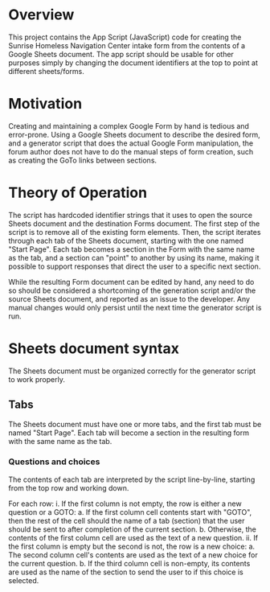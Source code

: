 # Overview

This project contains the App Script (JavaScript) code for creating the Sunrise
Homeless Navigation Center intake form from the contents of a Google Sheets
document. The app script should be usable for other purposes simply by changing
the document identifiers at the top to point at different sheets/forms.

# Motivation

Creating and maintaining a complex Google Form by hand is tedious and
error-prone. Using a Google Sheets document to describe the desired form, and a
generator script that does the actual Google Form manipulation, the forum author
does not have to do the manual steps of form creation, such as creating the GoTo
links between sections.

# Theory of Operation

The script has hardcoded identifier strings that it uses to open the source
Sheets document and the destination Forms document. The first step of the script
is to remove all of the existing form elements. Then, the script iterates
through each tab of the Sheets document, starting with the one named "Start
Page". Each tab becomes a section in the Form with the same name as the tab, and
a section can "point" to another by using its name, making it possible to
support responses that direct the user to a specific next section.

While the resulting Form document can be edited by hand, any need to do so
should be considered a shortcoming of the generation script and/or the source
Sheets document, and reported as an issue to the developer. Any manual changes
would only persist until the next time the generator script is run.

# Sheets document syntax

The Sheets document must be organized correctly for the generator script to work
properly.

## Tabs

The Sheets document must have one or more tabs, and the first tab must be named
"Start Page". Each tab will become a section in the resulting form with the same
name as the tab.

### Questions and choices

The contents of each tab are interpreted by the script line-by-line, starting
from the top row and working down.

For each row:
  i. If the first column is not empty, the row is either a new question or a GOTO:
    a. If the first column cell contents start with "GOTO", then the rest of the
       cell should the name of a tab (section) that the user should be sent to
       after completion of the current section.
    b. Otherwise, the contents of the first column cell are used as the text of
       a new question.
  ii. If the first column is empty but the second is not, the row is a new choice:
    a. The second column cell's contents are used as the text of a new choice
       for the current question.
    b. If the third column cell is non-empty, its contents are used as the name
       of the section to send the user to if this choice is selected.
